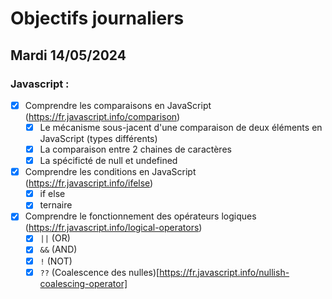 # Objectifs journaliers

## Mardi 14/05/2024

### Javascript :

- [X] Comprendre les comparaisons en JavaScript (https://fr.javascript.info/comparison)
  - [X] Le mécanisme sous-jacent d'une comparaison de deux éléments en JavaScript (types différents)
  - [X] La comparaison entre 2 chaines de caractères
  - [X] La spécificté de null et undefined
- [X] Comprendre les conditions en JavaScript (https://fr.javascript.info/ifelse)
  - [X] if else
  - [X] ternaire
- [X] Comprendre le fonctionnement des opérateurs logiques (https://fr.javascript.info/logical-operators)
  - [X] `||` (OR)
  - [X] `&&` (AND)
  - [X] `!` (NOT)
  - [X] `??` (Coalescence des nulles)[https://fr.javascript.info/nullish-coalescing-operator]
